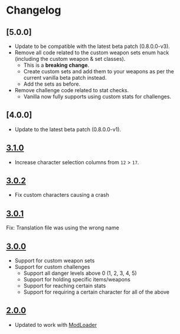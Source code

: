 # Changelog

## [5.0.0]

- Update to be compatible with the latest beta patch (0.8.0.0-v3).
- Remove all code related to the custom weapon sets enum hack (including the custom weapon & set classes).
    - This is a **breaking change**.
    - Create custom sets and add them to your weapons as per the current vanilla beta patch instead.
    - Add the sets as before.
- Remove challenge code related to stat checks.
    - Vanilla now fully supports using custom stats for challenges.

## [4.0.0]

- Update to the latest beta patch (0.8.0.0-v1).

## [3.1.0](https://github.com/BrotatoMods/Brotato-ContentLoader/releases/tag/v3.1.0)

- Increase character selection columns from `12` > `17`.

## [3.0.2](https://github.com/BrotatoMods/Brotato-ContentLoader/releases/tag/v3****.0.2)

- Fix custom characters causing a crash

## [3.0.1](https://github.com/BrotatoMods/Brotato-ContentLoader/releases/tag/v3.0.1)

Fix: Translation file was using the wrong name

## [3.0.0](https://github.com/BrotatoMods/Brotato-ContentLoader/releases/tag/v3.0.0)

- Support for custom weapon sets
- Support for custom challenges
  - Support all danger levels above 0 (1, 2, 3, 4, 5)
  - Support for holding specific items/weapons
  - Support for reaching certain stats
  - Support for requiring a certain character for all of the above

## [2.0.0](https://github.com/BrotatoMods/Brotato-ContentLoader/releases/tag/v2.0.0)

- Updated to work with [ModLoader](https://github.com/GodotModding/mod-loader)
